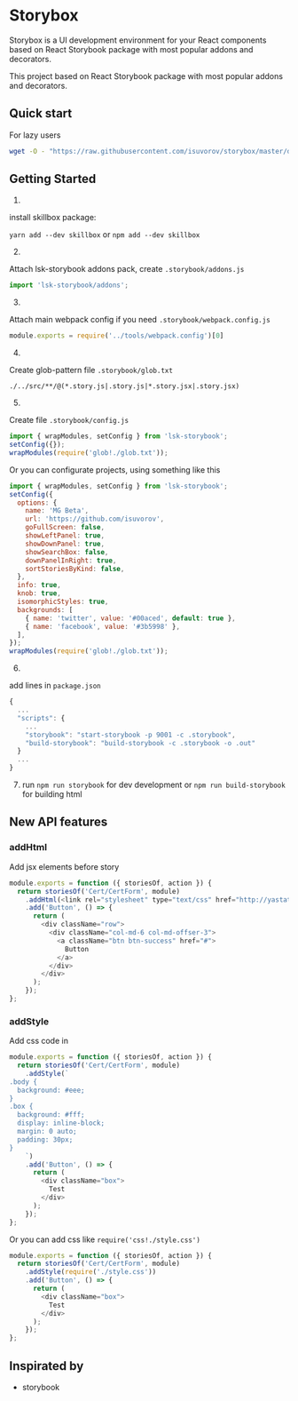 # Storybox
Storybox is a UI development environment for your React components based on React Storybook package with most popular addons and decorators.

This project based on React Storybook package with most popular addons and decorators.

## Quick start
For lazy users

```sh
wget -O - "https://raw.githubusercontent.com/isuvorov/storybox/master/docs/quick-start.sh" | sh
```

## Getting Started

1.
install skillbox package:

`yarn add --dev skillbox` or
`npm add --dev skillbox`

2.
Attach lsk-storybook addons pack, create `.storybook/addons.js`
```js
import 'lsk-storybook/addons';
```

3.
Attach main webpack config if you need `.storybook/webpack.config.js`
```js
module.exports = require('../tools/webpack.config')[0]
```

4.
Create glob-pattern file `.storybook/glob.txt`
```glob
./../src/**/@(*.story.js|.story.js|*.story.jsx|.story.jsx)
```

5.
Create file `.storybook/config.js`
```js
import { wrapModules, setConfig } from 'lsk-storybook';
setConfig({});
wrapModules(require('glob!./glob.txt'));
```

Or you can configurate projects, using something like this
```js
import { wrapModules, setConfig } from 'lsk-storybook';
setConfig({
  options: {
    name: 'MG Beta',
    url: 'https://github.com/isuvorov',
    goFullScreen: false,
    showLeftPanel: true,
    showDownPanel: true,
    showSearchBox: false,
    downPanelInRight: true,
    sortStoriesByKind: false,
  },
  info: true,
  knob: true,
  isomorphicStyles: true,
  backgrounds: [
    { name: 'twitter', value: '#00aced', default: true },
    { name: 'facebook', value: '#3b5998' },
  ],
});
wrapModules(require('glob!./glob.txt'));
```

6.
add lines in `package.json`
```js
{
  ...
  "scripts": {
    ...
    "storybook": "start-storybook -p 9001 -c .storybook",
    "build-storybook": "build-storybook -c .storybook -o .out"
  }
  ...
}
```

7. run `npm run storybook` for dev development or `npm run build-storybook` for building html


## New API features

### addHtml
Add jsx elements before story

```js
module.exports = function ({ storiesOf, action }) {
  return storiesOf('Cert/CertForm', module)
    .addHtml(<link rel="stylesheet" type="text/css" href="http://yastatic.net/bootstrap/3.3.6/css/bootstrap.min.css" />)
    .add('Button', () => {
      return (
        <div className="row">
          <div className="col-md-6 col-md-offser-3">
            <a className="btn btn-success" href="#">
              Button
            </a>
          </div>        
        </div>
      );
    });
};
```

### addStyle
Add css code in <style>${css}</style>

```js
module.exports = function ({ storiesOf, action }) {
  return storiesOf('Cert/CertForm', module)
    .addStyle(`
.body {
  background: #eee;
}
.box {
  background: #fff;
  display: inline-block;
  margin: 0 auto;
  padding: 30px;
}
    `)
    .add('Button', () => {
      return (
        <div className="box">
          Test
        </div>
      );
    });
};
```

Or you can add css like `require('css!./style.css')`

```js
module.exports = function ({ storiesOf, action }) {
  return storiesOf('Cert/CertForm', module)
    .addStyle(require('./style.css'))
    .add('Button', () => {
      return (
        <div className="box">
          Test
        </div>
      );
    });
};
```


## Inspirated by

* storybook
